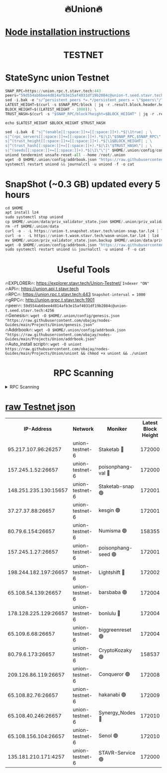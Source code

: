 <h1 align="center"> 🔥Union🔥</h1>

[Node installation instructions](https://github.com/obajay/nodes-Guides/tree/main/Projects/Union)
=

<h1 align="center"> TESTNET</h1>

# StateSync union Testnet
```python
SNAP_RPC=https://union.rpc.t.stavr.tech:443
peers="59d554ab6bee4d814afb3e15af4031df19b2084c@union-t.seed.stavr.tech:4256"
sed -i.bak -e "s/^persistent_peers *=.*/persistent_peers = \"$peers\"/" $HOME/.union/config/config.toml
LATEST_HEIGHT=$(curl -s $SNAP_RPC/block | jq -r .result.block.header.height); \
BLOCK_HEIGHT=$((LATEST_HEIGHT - 1000)); \
TRUST_HASH=$(curl -s "$SNAP_RPC/block?height=$BLOCK_HEIGHT" | jq -r .result.block_id.hash)

echo $LATEST_HEIGHT $BLOCK_HEIGHT $TRUST_HASH

sed -i.bak -E "s|^(enable[[:space:]]+=[[:space:]]+).*$|\1true| ; \
s|^(rpc_servers[[:space:]]+=[[:space:]]+).*$|\1\"$SNAP_RPC,$SNAP_RPC\"| ; \
s|^(trust_height[[:space:]]+=[[:space:]]+).*$|\1$BLOCK_HEIGHT| ; \
s|^(trust_hash[[:space:]]+=[[:space:]]+).*$|\1\"$TRUST_HASH\"| ; \
s|^(seeds[[:space:]]+=[[:space:]]+).*$|\1\"\"|" $HOME/.union/config/config.toml
uniond tendermint unsafe-reset-all --home /root/.union
wget -O $HOME/.union/config/addrbook.json "https://raw.githubusercontent.com/obajay/nodes-Guides/main/Projects/Union/addrbook.json"
systemctl restart uniond && journalctl -u uniond -f -o cat
```
# SnapShot (~0.3 GB) updated every 5 hours
```python
cd $HOME
apt install lz4
sudo systemctl stop uniond
cp $HOME/.union/data/priv_validator_state.json $HOME/.union/priv_validator_state.json.backup
rm -rf $HOME/.union/data
curl -o - -L https://union-t.snapshot.stavr.tech/union-snap.tar.lz4 | lz4 -c -d - | tar -x -C $HOME/.union --strip-components 2
curl -o - -L https://union-t.wasm.stavr.tech/wasm-union.tar.lz4 | lz4 -c -d - | tar -x -C $HOME/.union --strip-components 2
mv $HOME/.union/priv_validator_state.json.backup $HOME/.union/data/priv_validator_state.json
wget -O $HOME/.union/config/addrbook.json "https://raw.githubusercontent.com/obajay/nodes-Guides/main/Projects/Union/addrbook.json"
sudo systemctl restart uniond && journalctl -u uniond -f -o cat
```
 <h1 align="center"> Useful Tools</h1>
 
🔥EXPLORER🔥: https://explorer.stavr.tech/Union-Testnet/        `Indexer "ON"` \
🔥API🔥:      https://union.api.t.stavr.tech \
🔥RPC🔥:      https://union.rpc.t.stavr.tech:443              `Snapshot-interval = 1000` \
🔥gRPC🔥:     http://union.grpc.t.stavr.tech:1901 \
🔥peer🔥:     `59d554ab6bee4d814afb3e15af4031df19b2084c@union-t.seed.stavr.tech:4256` \
🔥Genesis🔥:     `wget -O $HOME/.union/config/genesis.json "https://raw.githubusercontent.com/obajay/nodes-Guides/main/Projects/Union/genesis.json"` \
🔥Addrbook🔥: ```wget -O $HOME/.union/config/addrbook.json "https://raw.githubusercontent.com/obajay/nodes-Guides/main/Projects/Union/addrbook.json"``` \
🔥Auto_install script🔥:  `wget -O uniont https://raw.githubusercontent.com/obajay/nodes-Guides/main/Projects/Union/uniont && chmod +x uniont && ./uniont`

<h1 align="center"> RPC Scanning</h1>

<details>
<summary>RPC Scanning</summary>

<h2 align="center"> We scan nodes in real time every 4 hours. And we provide the final result of RPC endpoints.
We cannot influence the operation of these nodes in any way. </h2>


```python
If Voting Power is higher than 0 --> then the Node is a validator of the network and may be subject to attack and be a potential threat to the chain.
```
```python
We marked such validators with a red symbol
```

</details>

[raw Testnet json](https://rpc-check.uniont.stavr.tech/uniont/rpc-uniont-result.json)
=



<table><tr><th>IP-Address</th><th>Network</th><th>Moniker</th><th>Latest Block Height</th><th>Earliest Block Height</th><th>Catching Up</th><th>Tx Index</th><th>Voting Power</th><th>Scan Time</th></tr><tr><td>95.217.107.96:26257</td><td>union-testnet-6</td><td>Staketab 🔴</td><td>172000</td><td>1</td><td>False</td><td>on</td><td>1000002</td><td>2024-02-24T14:13:41.327146198UTC</td></tr><tr><td>157.245.1.52:26657</td><td>union-testnet-6</td><td>poisonphang-val 🔴</td><td>172000</td><td>1</td><td>False</td><td>on</td><td>1000000</td><td>2024-02-24T14:13:42.043572657UTC</td></tr><tr><td>148.251.235.130:15657</td><td>union-testnet-6</td><td>Staketab-snap 🟢</td><td>172001</td><td>1</td><td>False</td><td>on</td><td>0</td><td>2024-02-24T14:13:42.673728268UTC</td></tr><tr><td>37.27.37.88:26657</td><td>union-testnet-6</td><td>kesgin 🟢</td><td>172001</td><td>1</td><td>False</td><td>on</td><td>0</td><td>2024-02-24T14:13:43.019765585UTC</td></tr><tr><td>80.79.6.154:26657</td><td>union-testnet-6</td><td>Numisma 🟢</td><td>158355</td><td>1</td><td>False</td><td>on</td><td>0</td><td>2024-02-24T14:13:47.697763944UTC</td></tr><tr><td>157.245.1.27:26657</td><td>union-testnet-6</td><td>poisonphang-seed 🟢</td><td>172001</td><td>1</td><td>False</td><td>on</td><td>0</td><td>2024-02-24T14:13:48.417579849UTC</td></tr><tr><td>198.244.182.197:26657</td><td>union-testnet-6</td><td>Lightshift 🔴</td><td>172002</td><td>1</td><td>False</td><td>on</td><td>1000000</td><td>2024-02-24T14:13:50.795436045UTC</td></tr><tr><td>65.108.54.139:26657</td><td>union-testnet-6</td><td>barsbaba 🟢</td><td>172004</td><td>1</td><td>False</td><td>on</td><td>0</td><td>2024-02-24T14:14:01.498046340UTC</td></tr><tr><td>178.128.225.129:26657</td><td>union-testnet-6</td><td>bonlulu 🔴</td><td>172004</td><td>1</td><td>False</td><td>on</td><td>1000000</td><td>2024-02-24T14:14:02.269217446UTC</td></tr><tr><td>65.109.6.68:26657</td><td>union-testnet-6</td><td>biggreenreset 🟢</td><td>172004</td><td>1</td><td>False</td><td>on</td><td>0</td><td>2024-02-24T14:14:02.638371275UTC</td></tr><tr><td>80.79.6.173:26657</td><td>union-testnet-6</td><td>CryptoKozaky 🟢</td><td>158537</td><td>1</td><td>False</td><td>on</td><td>0</td><td>2024-02-24T14:14:05.047290427UTC</td></tr><tr><td>209.126.86.119:26657</td><td>union-testnet-6</td><td>Conqueror 🟢</td><td>172008</td><td>1</td><td>False</td><td>on</td><td>0</td><td>2024-02-24T14:14:24.293553974UTC</td></tr><tr><td>65.108.82.76:26657</td><td>union-testnet-6</td><td>hakanabi 🟢</td><td>172009</td><td>1</td><td>False</td><td>on</td><td>0</td><td>2024-02-24T14:14:30.917422452UTC</td></tr><tr><td>65.108.40.246:26657</td><td>union-testnet-6</td><td>Synergy_Nodes 🔴</td><td>172010</td><td>1</td><td>False</td><td>on</td><td>1000001</td><td>2024-02-24T14:14:37.490698073UTC</td></tr><tr><td>65.108.156.104:26657</td><td>union-testnet-6</td><td>Senol 🟢</td><td>172010</td><td>1</td><td>False</td><td>on</td><td>0</td><td>2024-02-24T14:14:37.884089987UTC</td></tr><tr><td>135.181.210.171:4257</td><td>union-testnet-6</td><td>STAVR-Service 🟢</td><td>172000</td><td>170001</td><td>False</td><td>on</td><td>0</td><td>2024-02-24T14:13:42.417197931UTC</td></tr></table>
